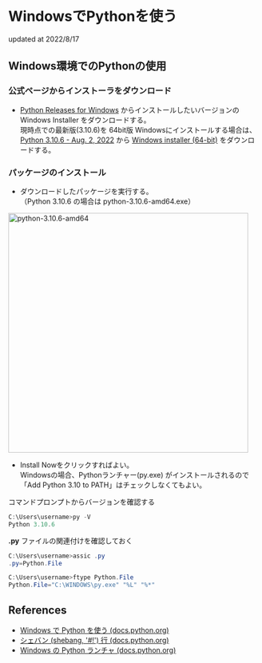 # WindowsでPythonを使う
updated at 2022/8/17

## Windows環境でのPythonの使用

### 公式ページからインストーラをダウンロード

* [Python Releases for Windows](https://www.python.org/downloads/windows/) からインストールしたいバージョンの Windows Installer をダウンロードする。  
現時点での最新版(3.10.6)を 64bit版 Windowsにインストールする場合は、  
[Python 3.10.6 - Aug. 2, 2022](https://www.python.org/downloads/release/python-3106/) から
[Windows installer (64-bit)](https://www.python.org/ftp/python/3.10.6/python-3.10.6-amd64.exe) をダウンロードする。

### パッケージのインストール

* ダウンロードしたパッケージを実行する。  
（Python 3.10.6 の場合は python-3.10.6-amd64.exe）  
<img width="480" alt="python-3.10.6-amd64" src="https://user-images.githubusercontent.com/49278963/185079105-bfe11488-ac54-4717-a1a5-19e19e45e03f.png">

* Install Nowをクリックすればよい。  
Windowsの場合、Pythonランチャー(py.exe) がインストールされるので  
「Add Python 3.10 to PATH」はチェックしなくてもよい。

コマンドプロンプトからバージョンを確認する

```powershell
C:\Users\username>py -V
Python 3.10.6
```

**.py** ファイルの関連付けを確認しておく
```powershell
C:\Users\username>assic .py
.py=Python.File

C:\Users\username>ftype Python.File
Python.File="C:\WINDOWS\py.exe" "%L" "%*"
```


## References

* [Windows で Python を使う (docs.python.org)](https://docs.python.org/ja/3/using/windows.html)
* [シェバン (shebang, '#!') 行 (docs.python.org)](https://docs.python.org/ja/3/using/windows.html#shebang-lines)
* [Windows の Python ランチャ (docs.python.org)](https://docs.python.org/ja/3/using/windows.html#python-launcher-for-windows)
